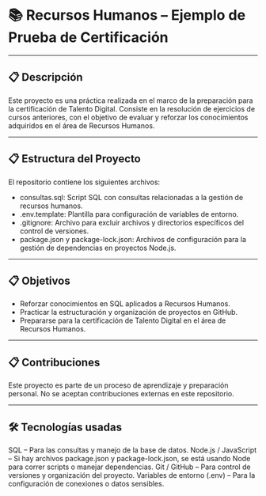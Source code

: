 # 📚 Recursos Humanos – Ejemplo de Prueba de Certificación

---

## 📋 Descripción

Este proyecto es una práctica realizada en el marco de la preparación para la certificación de Talento Digital. Consiste en la resolución de ejercicios de cursos anteriores, con el objetivo de evaluar y reforzar los conocimientos adquiridos en el área de Recursos Humanos.

---

## 📋 Estructura del Proyecto

El repositorio contiene los siguientes archivos:

- consultas.sql: Script SQL con consultas relacionadas a la gestión de recursos humanos.
- .env.template: Plantilla para configuración de variables de entorno.
- .gitignore: Archivo para excluir archivos y directorios específicos del control de versiones.
- package.json y package-lock.json: Archivos de configuración para la gestión de dependencias en proyectos Node.js.

---

## 📋 Objetivos

- Reforzar conocimientos en SQL aplicados a Recursos Humanos.
- Practicar la estructuración y organización de proyectos en GitHub.
- Prepararse para la certificación de Talento Digital en el área de Recursos Humanos.

---

## 📋 Contribuciones

Este proyecto es parte de un proceso de aprendizaje y preparación personal. No se aceptan contribuciones externas en este repositorio.

---

## 🛠️ Tecnologías usadas

SQL – Para las consultas y manejo de la base de datos.
Node.js / JavaScript – Si hay archivos package.json y package-lock.json, se está usando Node para correr scripts o manejar dependencias.
Git / GitHub – Para control de versiones y organización del proyecto.
Variables de entorno (.env) – Para la configuración de conexiones o datos sensibles.
